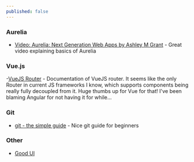 ```yaml
---
published: false
---
```

### Aurelia
- [Video: Aurelia: Next Generation Web Apps by Ashley M Grant](https://www.youtube.com/watch?v=JP-BLyD59uw) - Great video explaining basics of Aurelia

### Vue.js
-[VueJS Router](https://router.vuejs.org/en/essentials/passing-props.html) - Documentation of VueJS router. It seems like the only Router in current JS frameworks I know, which supports components being really fully decoupled from it. Huge thumbs up for Vue for that! I've been blaming Angular for not having it for while... 


### Git
- [git - the simple guide](http://rogerdudler.github.io/git-guide/) - Nice git guide for beginners

### Other
- [Good UI](http://www.goodui.org/)